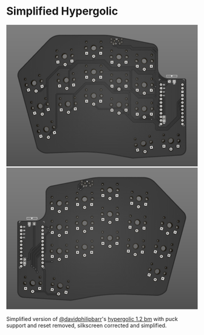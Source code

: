 # Simplified Hypergolic

![hypergolicleft](hypergolic_left.png)
![hypergolicright](hypergolic_right.png)

Simplified version of [@davidphilipbarr](https://github.com/davidphilipbarr)'s [hypergolic 1.2 bm](https://github.com/davidphilipbarr/hypergolic/tree/main/hypergolic%20V1.2%20bm) with puck support and reset removed, silkscreen corrected and simplified.

